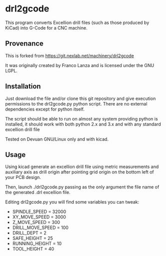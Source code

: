 # drl2gcode

This program converts Excellion drill files (such as those produced by KiCad) into G-Code for a CNC machine.

## Provenance

This is forked from https://git.nexlab.net/machinery/drl2gcode

It was originally created by Franco Lanza and is licensed under the GNU LGPL.

## Installation

Just download the file and/or clone this git repository and give execution permissions to the drl2gcode.py python script.
There are no external dependencies except for python itself.

The script should be able to run on almost any system providing python is installed, it should work with both python 2.x and 3.x
and with any standard excellion drill file

Tested on Devuan GNU/Linux only and with kicad.

## Usage

Using kicad generate an excellion drill file using metric measurements and
auxiliary axis as drill origin after pointing grid origin on the bottom left
of your PCB design.

Then, launch ./drl2gcode.py passing as the only argument the file name of the
generated .drl excellion file.

Editing drl2gcode.py you will find some variables you can tweak:

 * SPINDLE_SPEED = 32000
 * XY_MOVE_SPEED = 3000
 * Z_MOVE_SPEED = 300
 * DRILL_MOVE_SPEED = 100
 * DRILL_DEPT = 2
 * SAFE_HEIGHT = 25
 * RUNNING_HEIGHT = 10
 * TOOL_HEIGHT = 40
